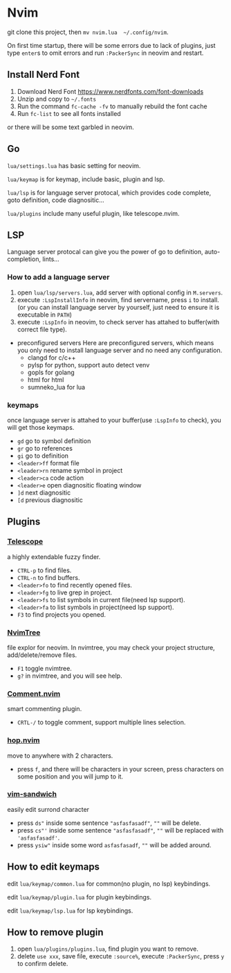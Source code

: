 # Nvim
git clone this project, then `mv nvim.lua  ~/.config/nvim`.

On first time startup, there will be some errors due to lack of plugins, just type `enter`s to omit errors and run `:PackerSync` in neovim
and restart.

## Install Nerd Font
1. Download Nerd Font https://www.nerdfonts.com/font-downloads
2. Unzip and copy to `~/.fonts`
3. Run the command `fc-cache -fv` to manually rebuild the font cache
4. Run `fc-list` to see all fonts installed

or there will be some text garbled in neovim.

## Go

`lua/settings.lua` has basic setting for neovim.

`lua/keymap` is for keymap, include basic, plugin and lsp.

`lua/lsp` is for language server protocal, which provides code complete, goto definition, code diagnositic...

`lua/plugins` include many useful plugin, like telescope.nvim.

## LSP
Language server protocal can give you the power of go to definition, auto-completion, lints...

### How to add a language server

1. open `lua/lsp/servers.lua`, add server with optional config in `M.servers`.
2. execute `:LspInstallInfo` in neovim, find servername, press `i` to install.
(or you can install language server by yourself, just need to ensure it is executable in `PATH`)
3. execute `:LspInfo` in neovim, to check server has attahed to buffer(with correct file type).

- preconfigured servers
    Here are preconfigured servers, which means you only need to install language server and no need any 
    configuration.
    - clangd for c/c++
    - pylsp for python, support auto detect venv
    - gopls for golang
    - html for html
    - sumneko_lua for lua

### keymaps
once language server is attahed to your buffer(use `:LspInfo` to check), you will get those keymaps.
- `gd` go to symbol definition
- `gr` go to references
- `gi` go to definition
- `<leader>ff` format file
- `<leader>rn` rename symbol in project
- `<leader>ca` code action
- `<leader>e` open diagnositic floating window
- `]d` next diagnositic
- `[d` previous diagnositic

## Plugins

### [Telescope](https://github.com/nvim-telescope/telescope.nvim)
a highly extendable fuzzy finder.
- `CTRL-p` to find files.
- `CTRL-n` to find buffers.
- `<leader>fo` to find recently opened files.
- `<leader>fg` to live grep in project.
- `<leader>fs` to list symbols in current file(need lsp support).
- `<leader>fa` to list symbols in project(need lsp support).
- `F3` to find projects you opened.

### [NvimTree](https://github.com/kyazdani42/nvim-tree.lua)
file explor for neovim. 
In nvimtree, you may check your project structure, add/delete/remove files.
- `F1` toggle nvimtree.
- `g?` in nvimtree, and you will see help.

### [Comment.nvim](https://github.com/numToStr/Comment.nvim)
smart commenting plugin.
- `CRTL-/` to toggle comment, support multiple lines selection.

### [hop.nvim](https://github.com/phaazon/hop.nvim)
move to anywhere with 2 characters.
- press `f`, and there will be characters in your screen, press characters on some position and you will
jump to it.

### [vim-sandwich](https://github.com/machakann/vim-sandwich)
easily edit surrond character
- press `ds"` inside some sentence `"asfasfasadf"`, `""` will be delete.
- press `cs"'` inside some sentence `"asfasfasadf"`, `""` will be replaced with `'asfasfasadf'`.
- press `ysiw"` inside some word `asfasfasadf`, `""` will be added around.

## How to edit keymaps

edit `lua/keymap/common.lua` for common(no plugin, no lsp) keybindings.

edit `lua/keymap/plugin.lua` for plugin keybindings.

edit `lua/keymap/lsp.lua` for lsp keybindings.

## How to remove plugin
1. open `lua/plugins/plugins.lua`, find plugin you want to remove.
2. delete `use xxx`, save file, execute `:source%`, execute `:PackerSync`, press `y` to confirm delete.
